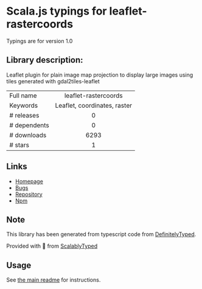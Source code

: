 
# Scala.js typings for leaflet-rastercoords

Typings are for version 1.0

## Library description:
Leaflet plugin for plain image map projection to display large images using tiles generated with gdal2tiles-leaflet

|                    |                 |
| ------------------ | :-------------: |
| Full name          | leaflet-rastercoords |
| Keywords           | Leaflet, coordinates, raster |
| # releases         | 0 |
| # dependents       | 0 |
| # downloads        | 6293 |
| # stars            | 1 |

## Links
- [Homepage](https://github.com/commenthol/leaflet-rastercoords#readme)
- [Bugs](https://github.com/commenthol/leaflet-rastercoords/issues)
- [Repository](https://github.com/commenthol/leaflet-rastercoords)
- [Npm](https://www.npmjs.com/package/leaflet-rastercoords)
    


## Note
This library has been generated from typescript code from [DefinitelyTyped](https://definitelytyped.org).

Provided with :purple_heart: from [ScalablyTyped](https://github.com/oyvindberg/ScalablyTyped)

## Usage
See [the main readme](../../readme.md) for instructions.


